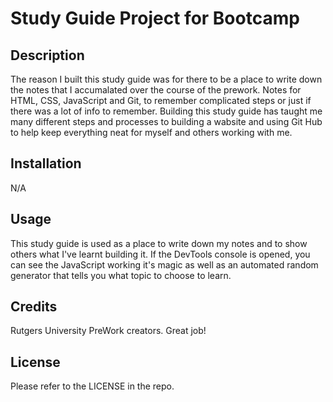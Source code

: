 # Study Guide Project for Bootcamp

## Description

The reason I built this study guide was for there to be a place to write down the notes that I accumalated over the course of the prework. Notes for HTML, CSS, JavaScript and Git, to remember complicated steps or just if there was a lot of info to remember. Building this study guide has taught me many different steps and processes to building a wabsite and using Git Hub to help keep everything neat for myself and others working with me.

## Installation

N/A

## Usage

This study guide is used as a place to write down my notes and to show others what I've learnt building it. If the DevTools console is opened, you can see the JavaScript working it's magic as well as an automated random generator that tells you what topic to choose to learn.

## Credits

Rutgers University PreWork creators. Great job!

## License

Please refer to the LICENSE in the repo.
